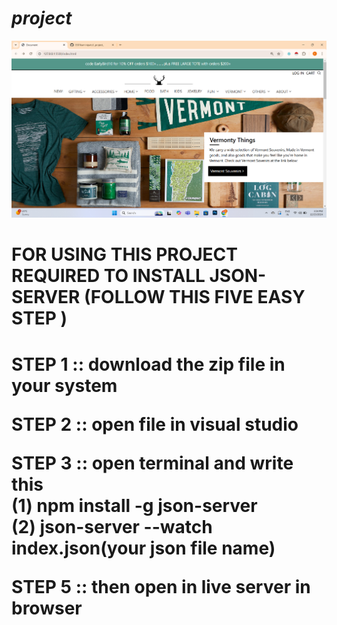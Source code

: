 # _project_
<a href = "https://zesty-bunny-231ae7.netlify.app"><img src="https://github.com/8501kaminipatel/_project_/blob/main/new%20project/Screenshot%202024-12-23%20155429.png"></a>
<h1>FOR USING THIS PROJECT REQUIRED TO INSTALL JSON-SERVER (FOLLOW THIS FIVE EASY STEP )<h1>
<P>STEP 1 :: download the zip file in your system </P>
<p>STEP 2 :: open file in visual studio</p>
<P>STEP 3 :: open terminal and write this<br>
  (1) npm install -g json-server <br>
  (2) json-server --watch index.json(your json file name)
</P>
<p>STEP 5 :: then open in live server in browser</p>

